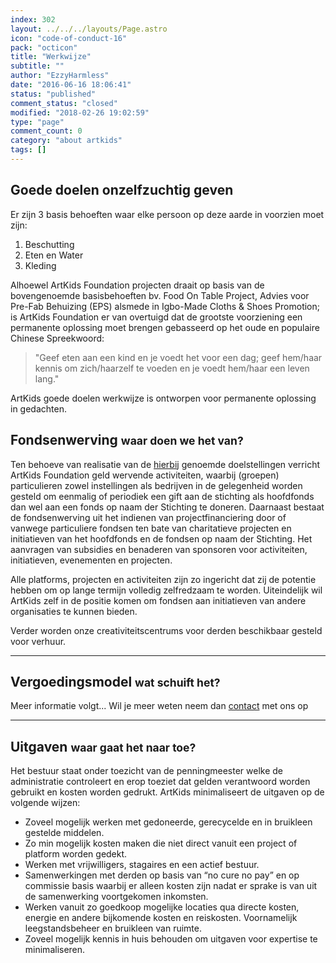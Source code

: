 ```yaml
---
index: 302
layout: ../../../layouts/Page.astro
icon: "code-of-conduct-16"
pack: "octicon"
title: "Werkwijze"
subtitle: ""
author: "EzzyHarmless"
date: "2016-06-16 18:06:41"
status: "published"
comment_status: "closed"
modified: "2018-02-26 19:02:59"
type: "page"
comment_count: 0
category: "about artkids"
tags: []
---
```


## Goede doelen <span class="has-text-calm is-size-4">onzelfzuchtig geven</span>

Er zijn 3 basis behoeften waar elke persoon op deze aarde in voorzien moet zijn:

1.  Beschutting
2.  Eten en Water
3.  Kleding

Alhoewel ArtKids Foundation projecten draait op basis van de bovengenoemde basisbehoeften bv. Food On Table Project, Advies voor Pre-Fab Behuizing (EPS) alsmede in Igbo-Made Cloths & Shoes Promotion; is ArtKids Foundation er van overtuigd dat de grootste voorziening een permanente oplossing moet brengen gebasseerd op het oude en populaire Chinese Spreekwoord:

> "Geef eten aan een kind en je voedt het voor een dag; geef hem/haar kennis om zich/haarzelf te voeden en je voedt hem/haar een leven lang."

ArtKids goede doelen werkwijze is ontworpen voor permanente oplossing in gedachten.

## Fondsenwerving <small class="has-text-calm is-size-4">waar doen we het van?</small>

Ten behoeve van realisatie van de [hierbij](/visie/) genoemde doelstellingen verricht ArtKids Foundation geld wervende activiteiten, waarbij (groepen) particulieren zowel instellingen als bedrijven in de gelegenheid worden gesteld om eenmalig of periodiek een gift aan de stichting als hoofdfonds dan wel aan een fonds op naam der Stichting te doneren. Daarnaast bestaat de fondsenwerving uit het indienen van projectfinanciering door of vanwege particuliere fondsen ten bate van charitatieve projecten en initiatieven van het hoofdfonds en de fondsen op naam der Stichting. Het aanvragen van subsidies en benaderen van sponsoren voor activiteiten, initiatieven, evenementen en projecten.

Alle platforms, projecten en activiteiten zijn zo ingericht dat zij de potentie hebben om op lange termijn volledig zelfredzaam te worden. Uiteindelijk wil ArtKids zelf in de positie komen om fondsen aan initiatieven van andere organisaties te kunnen bieden.

Verder worden onze creativiteitscentrums voor derden beschikbaar gesteld voor verhuur.

* * *

## Vergoedingsmodel <small class="has-text-calm is-size-4">wat schuift het?</small>

Meer informatie volgt... Wil je meer weten neem dan [contact](/nl/contact/) met ons op

* * *

## Uitgaven <small class="has-text-calm is-size-4">waar gaat het naar toe?</small>

Het bestuur staat onder toezicht van de penningmeester welke de administratie controleert en erop toeziet dat gelden verantwoord worden gebruikt en kosten worden gedrukt. ArtKids minimaliseert de uitgaven op de volgende wijzen:

*   Zoveel mogelijk werken met gedoneerde, gerecycelde en in bruikleen gestelde middelen.
*   Zo min mogelijk kosten maken die niet direct vanuit een project of platform worden gedekt.
*   Werken met vrijwilligers, stagaires en een actief bestuur.
*   Samenwerkingen met derden op basis van “no cure no pay” en op commissie basis waarbij er alleen kosten zijn nadat er sprake is van uit de samenwerking voortgekomen inkomsten.
*   Werken vanuit zo goedkoop mogelijke locaties qua directe kosten, energie en andere bijkomende kosten en reiskosten. Voornamelijk leegstandsbeheer en bruikleen van ruimte.
*   Zoveel mogelijk kennis in huis behouden om uitgaven voor expertise te minimaliseren.